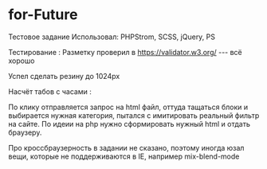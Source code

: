 # for-Future
Тестовое задание
Использовал: PHPStrom, SCSS, jQuery, PS

Тестирование : Разметку проверил в https://validator.w3.org/ --- всё хорошо

Успел сделать резину до 1024px

Насчёт табов с часами :

По клику отправляется запрос на html файл, оттуда тащаться блоки и выбирается нужная категория, 
пытался с имитировать реальный фильтр на сайте. По идеии на php нужно сформировать нужный html и отдать браузеру.

Про кроссбраузерность в задании не сказано, поэтому иногда юзал вещи, которые не поддерживаются в IE, например mix-blend-mode

